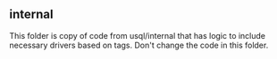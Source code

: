 ## internal

This folder is copy of code from usql/internal that has logic to include necessary drivers based on tags. Don't change the code in this folder.
